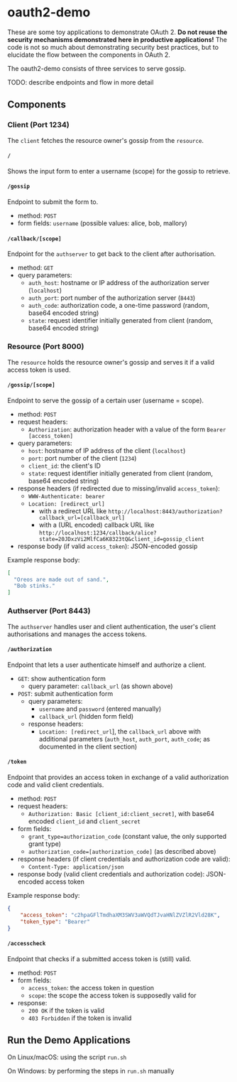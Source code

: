 # oauth2-demo

These are some toy applications to demonstrate OAuth 2. **Do not reuse the
security mechanisms demonstrated here in productive applications!** The code is
not so much about demonstrating security best practices, but to elucidate the
flow between the components in OAuth 2.

The oauth2-demo consists of three services to serve gossip.

TODO: describe endpoints and flow in more detail

## Components

### Client (Port 1234)

The `client` fetches the resource owner's gossip from the `resource`.

#### `/`

Shows the input form to enter a username (scope) for the gossip to retrieve.

#### `/gossip`

Endpoint to submit the form to.

- method: `POST`
- form fields: `username` (possible values: alice, bob, mallory)

#### `/callback/[scope]`

Endpoint for the `authserver` to get back to the client after authorisation.

- method: `GET`
- query parameters:
    - `auth_host`: hostname or IP address of the authorization server (`localhost`)
    - `auth_port`: port number of the authorization server (`8443`)
    - `auth_code`: authorization code, a one-time password (random, base64 encoded string)
    - `state`: request identifier initially generated from client (random, base64 encoded string)

### Resource (Port 8000)

The `resource` holds the resource owner's gossip and serves it if a valid access token is used.

#### `/gossip/[scope]`

Endpoint to serve the gossip of a certain user (username = scope).

- method: `POST`
- request headers:
    - `Authorization`: authorization header with a value of the form `Bearer [access_token]`
- query parameters:
    - `host`: hostname of IP address of the client (`localhost`)
    - `port`: port number of the client (`1234`)
    - `client_id`: the client's ID
    - `state`: request identifier initially generated from client (random, base64 encoded string)
- response headers (if redirected due to missing/invalid `access_token`):
    - `WWW-Authenticate: bearer`
    - `Location: [redirect_url]`
        - with a redirect URL like `http://localhost:8443/authorization?callback_url=[callback_url]`
        - with a (URL encoded) callback URL like `http://localhost:1234/callback/alice?state=20JDxzVi2MlfCa6K8323tQ&client_id=gossip_client`
- response body (if valid `access_token`): JSON-encoded gossip

Example response body:

```json
[
  "Oreos are made out of sand.",
  "Bob stinks."
]
```

### Authserver (Port 8443)

The `authserver` handles user and client authentication, the user's client authorisations and manages the access tokens.

#### `/authorization`

Endpoint that lets a user authenticate himself and authorize a client.

- `GET`: show authentication form
    - query parameter: `callback_url` (as shown above)
- `POST`: submit authentication form
    - query parameters:
        - `username` and `password` (entered manually)
        - `callback_url` (hidden form field)
    - response headers:
        - `Location: [redirect_url`], the `callback_url` above with additional parameters (`auth_host`, `auth_port`, `auth_code`; as documented in the client section)

#### `/token`

Endpoint that provides an access token in exchange of a valid authorization code and valid client credentials.

- method: `POST`
- request headers:
    - `Authorization: Basic [client_id:client_secret]`, with base64 encoded `client_id` and `client_secret`
- form fields:
    - `grant_type=authorization_code` (constant value, the only supported grant type)
    - `authorization_code=[authorization_code]` (as described above)
- response headers (if client credentials and authorization code are valid):
    - `Content-Type: application/json`
- response body (valid client credentials and authorization code): JSON-encoded access token

Example response body:

```json
{
    "access_token": "c2hpaGFlTmdhaXM3SWV3aWVQdTJvaHNlZVZlR2Vld28K",
    "token_type": "Bearer"
}
```

#### `/accesscheck`

Endpoint that checks if a submitted access token is (still) valid.

- method: `POST`
- form fields:
    - `access_token`: the access token in question
    - `scope`: the scope the access token is supposedly valid for
- response:
    - `200 OK` if the token is valid
    - `403 Forbidden` if the token is invalid

## Run the Demo Applications

On Linux/macOS: using the script `run.sh`

On Windows: by performing the steps in `run.sh` manually
